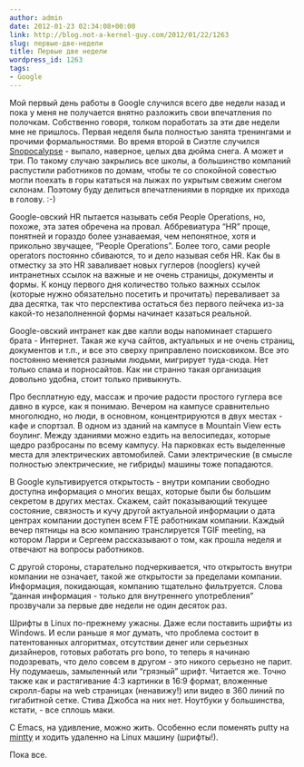 ```yaml
---
author: admin
date: 2012-01-23 02:34:08+00:00
link: http://blog.not-a-kernel-guy.com/2012/01/22/1263
slug: первые-две-недели
title: Первые две недели
wordpress_id: 1263
tags:
- Google
---
```


Мой первый день работы в Google случился всего две недели назад и пока у меня не получается внятно разложить свои впечатления по полочкам. Собственно говоря, толком поработать за эти две недели мне не пришлось. Первая неделя была полностью занята тренингами и прочими формальностями. Во время второй в Сиэтле случился [Snopocalypse](http://www.youtube.com/watch?v=rhZCyQ3emQg) - выпало, наверное, целых два дюйма снега. А может и три. По такому случаю закрылись все школы, а большинство компаний распустили работников по домам, чтобы те со спокойной совестью могли поехать в горы кататься на лыжах по укрытым свежим снегом склонам. Поэтому буду делиться впечатлениями в порядке их прихода в голову. :-)

Google-овский HR пытается называть себя People Operations, но, похоже, эта затея обречена на провал. Аббревиатура “HR” проще, понятней и гораздо более узнаваемая, чем непонятное, хотя и прикольно звучащее, “People Operations”. Более того, сами people operators постоянно сбиваются, то и дело называя себя HR. Как бы в отместку за это HR заваливает новых гуглеров (nooglers) кучей интранетных ссылок на важные и не очень страницы, документы и формы. К концу первого дня количество только важных ссылок (которые нужно обязательно посетить и прочитать) переваливает за два десятка, так что перспектива остаться без первого пейчека из-за какой-то незаполненной формы начинает казаться реальной.

Google-овский интранет как две капли воды напоминает старшего брата - Интернет. Такая же куча сайтов, актуальных и не очень страниц, документов и т.п., и все это сверху приправлено поисковиком. Все это постоянно меняется разными людьми, мигрирует туда-сюда. Нет только спама и порносайтов. Как ни странно такая организация довольно удобна, стоит только привыкнуть. 

Про бесплатную еду, массаж и прочие радости простого гуглера все давно в курсе, как я понимаю. Вечером на кампусе сравнительно многолюдно, но люди, в основном, концентрируются в двух местах - кафе и спортзал. В одном из зданий на кампусе в Mountain View есть боулинг. Между зданиями можно ездить на велосипедах, которые щедро разбросаны по всему кампусу. На парковках есть выделенные места для электрических автомобилей. Сами электрические (в смысле полностью электрические, не гибриды) машины тоже попадаются.

В Google культивируется открытость - внутри компании свободно доступна информация о многих вещах, которые были бы большим секретом в других местах. Скажем, сайт показывающий текущее состояние, связность и кучу другой актуальной информации о дата центрах компании доступен всем FTE работникам компании. Каждый вечер пятницы на всю компанию транслируется TGIF meeting, на котором Ларри и Сергеем рассказывают о том, как прошла неделя и отвечают на вопросы работников.

С другой стороны, старательно подчеркивается, что открытость внутри компании не означает, такой же открытости за пределами компании. Информация, покидающая, компанию тщательно фильтруется. Слова “данная информация - только для внутреннего употребления” прозвучали за первые две недели не один десяток раз. 

Шрифты в Linux по-прежнему ужасны. Даже если поставить шрифты из Windows. И если раньше я мог думать, что проблема состоит в патентованных алгоритмах, отсутствии денег или серьезных дизайнеров, готовых работать pro bono, то теперь я начинаю подозревать, что дело совсем в другом - это никого серьезно не парит. Ну подумаешь, замыленный или “грязный” шрифт. Читается же. Точно также как и растягивание 4:3 картинки в 16:9 формат, вложенные скролл-бары на web страницах (ненавижу!) или видео в 360 линий по гигабитной сетке. Стива Джобса на них нет. Ноутбуки у большинства, кстати, - все сплошь маки.

С Emacs, на удивление, можно жить. Особенно если поменять putty на [mintty](http://code.google.com/p/mintty/) и ходить удаленно на Linux машину (шрифты!).

Пока все.
